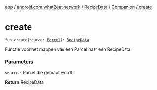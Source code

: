 [app](../../../index.md) / [android.com.what2eat.network](../../index.md) / [RecipeData](../index.md) / [Companion](index.md) / [create](./create.md)

# create

`fun create(source: `[`Parcel`](https://developer.android.com/reference/android/os/Parcel.html)`): `[`RecipeData`](../index.md)

Functie voor het mappen van een Parcel naar een RecipeData

### Parameters

`source` - Parcel die gemapt wordt

**Return**
RecipeData

